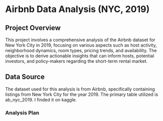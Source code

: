 # Airbnb Data Analysis (NYC, 2019)

## Project Overview
This project involves a comprehensive analysis of the Airbnb dataset for New York City in 2019, focusing on various aspects such as host activity, neighborhood dynamics, room types, pricing trends, and availability. The objective is to derive actionable insights that can inform hosts, potential investors, and policy-makers regarding the short-term rental market.

## Data Source
The dataset used for this analysis is from Airbnb, specifically containing listings from New York City for the year 2019. The primary table utilized is ab_nyc_2019. I finded it on kaggle. 

### Analysis Plan


